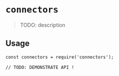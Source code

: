 # `connectors`

> TODO: description

## Usage

```
const connectors = require('connectors');

// TODO: DEMONSTRATE API !
```
